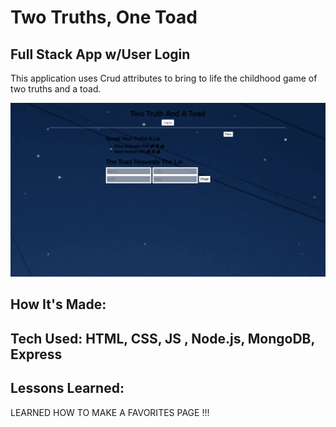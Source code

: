 # Two Truths, One Toad

## Full Stack App w/User Login

This application uses Crud attributes to bring to life the childhood game of two truths and a toad.

![Two Truths, One Toad page](read.png)


## How It's Made:

## Tech Used: HTML, CSS, JS , Node.js, MongoDB, Express

## Lessons Learned:

LEARNED HOW TO MAKE A FAVORITES PAGE !!! 
